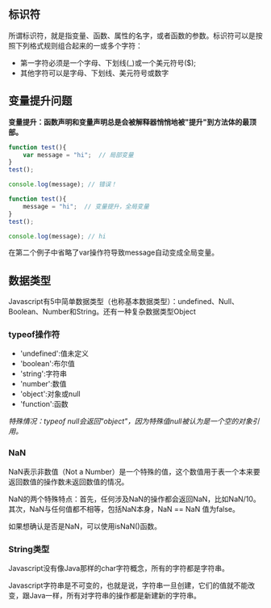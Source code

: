 ## 标识符
所谓标识符，就是指变量、函数、属性的名字，或者函数的参数。标识符可以是按照下列格式规则组合起来的一或多个字符：

- 第一字符必须是一个字母、下划线(_)或一个美元符号($);
- 其他字符可以是字母、下划线、美元符号或数字

## 变量提升问题

**变量提升：函数声明和变量声明总是会被解释器悄悄地被"提升"到方法体的最顶部。**

```JavaScript
function test(){
    var message = "hi";  // 局部变量
}
test();

console.log(message); // 错误！
```

```JavaScript
function test(){
    message = "hi";  // 变量提升，全局变量
}
test();

console.log(message); // hi
```
在第二个例子中省略了var操作符导致message自动变成全局变量。

## 数据类型

Javascript有5中简单数据类型（也称基本数据类型）：undefined、Null、Boolean、Number和String。还有一种复杂数据类型Object

### typeof操作符

- 'undefined':值未定义
- 'boolean':布尔值
- 'string':字符串
- 'number':数值
- 'object':对象或null
- 'function':函数

*特殊情况：typeof null会返回"object"，因为特殊值null被认为是一个空的对象引用。*

### NaN
NaN表示非数值（Not a Number）是一个特殊的值，这个数值用于表一个本来要返回数值的操作数未返回数值的情况。

NaN的两个特殊特点：首先，任何涉及NaN的操作都会返回NaN，比如NaN/10。其次，NaN与任何值都不相等，包括NaN本身，NaN == NaN 值为false。

如果想确认是否是NaN，可以使用isNaN()函数。

### String类型

Javascript没有像Java那样的char字符概念，所有的字符都是字符串。

Javascript字符串是不可变的，也就是说，字符串一旦创建，它们的值就不能改变，跟Java一样，所有对字符串的操作都是新建新的字符串。
